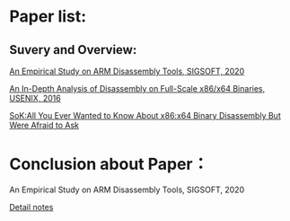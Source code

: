 
# Paper list:


## Suvery and Overview:

[An Empirical Study on ARM Disassembly Tools, SIGSOFT, 2020](https://github.com/LmDeng0/Paper/blob/main/Binary%20Disassemble%20and%20Rewriting/Suvery%20and%20Overview/An%20Empirical%20Study%20on%20ARM%20Disassembly%20Tools.pdf)

[An In-Depth Analysis of Disassembly on Full-Scale x86/x64 Binaries, USENIX, 2016](https://github.com/LmDeng0/Paper/blob/main/Binary%20Disassemble%20and%20Rewriting/Suvery%20and%20Overview/An%20In-Depth%20Analysis%20of%20Disassembly%20on%20Full-Scale%20x86:x64%20Binaries.pdf)

[SoK:All You Ever Wanted to Know About x86:x64 Binary Disassembly But Were Afraid to Ask](https://github.com/LmDeng0/Paper/blob/main/Binary%20Disassemble%20and%20Rewriting/Suvery%20and%20Overview/SoK-%20All%20You%20Ever%20Wanted%20to%20Know%20About%20x86:x64%20Binary%20Disassembly%20But%20Were%20Afraid%20to%20Ask.pdf)

# Conclusion about Paper：

An Empirical Study on ARM Disassembly Tools, SIGSOFT, 2020



[Detail notes](https://www.notion.so/An-Empirical-Study-on-ARM-Disassembly-Tools-43b4857a733e45589733bbefe3ad1a6b)
